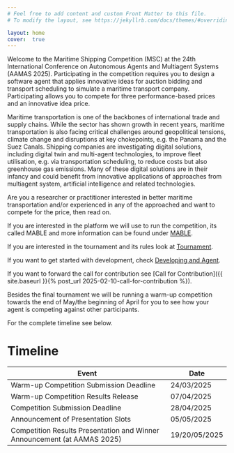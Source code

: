 ```yaml
---
# Feel free to add content and custom Front Matter to this file.
# To modify the layout, see https://jekyllrb.com/docs/themes/#overriding-theme-defaults

layout: home
cover:  true
---
```


Welcome to the Maritime Shipping Competition (MSC) at the 24th International Conference on Autonomous Agents and Multiagent Systems (AAMAS 2025).
Participating in the competition requires you to design a software agent that applies innovative ideas for auction bidding and transport scheduling to simulate a maritime transport company.
Participating allows you to compete for three performance-based prices and an innovative idea price.

Maritime transportation is one of the backbones of international trade and supply chains.
While the sector has shown growth in recent years, maritime transportation is also facing critical challenges around geopolitical tensions, climate change and disruptions at key chokepoints, e.g. the Panama and the Suez Canals.
Shipping companies are investigating digital solutions, including digital twin and multi-agent technologies, to improve fleet utilisation, e.g. via transportation scheduling, to reduce costs but also greenhouse gas emissions.
Many of these digital solutions are in their infancy and could benefit from innovative applications of approaches from multiagent system, artificial intelligence and related technologies.

Are you a researcher or practitioner interested in better maritime transportation and/or experienced in any of the approached and want to compete for the price, then read on.

If you are interested in the platform we will use to run the competition, its called MABLE and more information can be found under [MABLE](/mable).

If you are interested in the tournament and its rules look at [Tournament](/tournament).

If you want to get started with development, check [Developing and Agent](/agentdev).

If you want to forward the call for contribution see [Call for Contribution]({{ site.baseurl }}{% post_url 2025-02-10-call-for-contribution %}).

Besides the final tournament we will be running a warm-up competition towards the end of May/the beginning of April for you to see how your agent is competing against other participants.

For the complete timeline see below.

# Timeline

| Event									 | Date	 |
| ------------------------------------------------------------------------------ | -----------   |
| Warm-up Competition Submission Deadline					 | 24/03/2025    |
| Warm-up Competition Results Release						 | 07/04/2025    |
| Competition Submission Deadline						 | 28/04/2025    |
| Announcement of Presentation Slots						 | 05/05/2025    |
| Competition Results Presentation and Winner Announcement (at AAMAS 2025)	 | 19/20/05/2025 |
